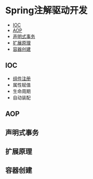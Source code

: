 # Spring注解驱动开发
  - [IOC](#IOC)
  - [AOP](#AOP)
  - [声明式事务](#声明式事务)
  - [扩展原理](#扩展原理)
  - [容器创建](#容器创建)
  
## IOC
  * [组件注册](组件注册.md)
  * 属性赋值
  * 生命周期
  * 自动装配

## AOP

## 声明式事务

## 扩展原理

## 容器创建

